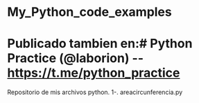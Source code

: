 # My_Python_code_examples
# Publicado tambien en:# Python Practice (@laborion) -- https://t.me/python_practice 
Repositorio de mis  archivos python.
1-. areacircunferencia.py
